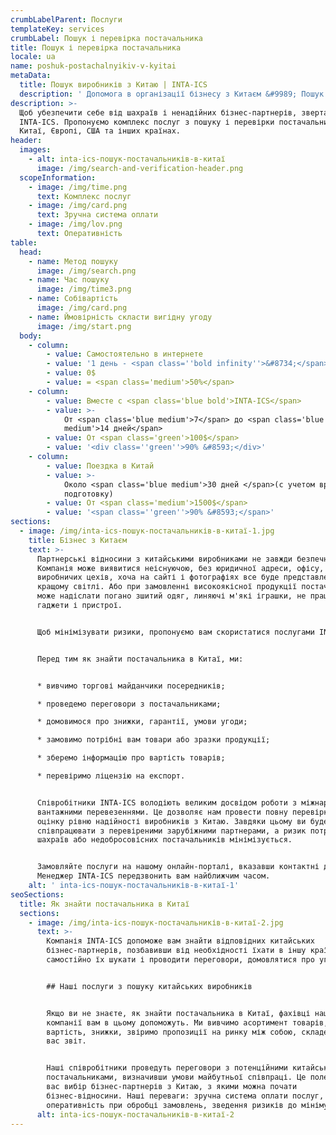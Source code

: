 ```yaml
---
crumbLabelParent: Послуги
templateKey: services
crumbLabel: Пошук і перевірка постачальника
title: Пошук і перевірка постачальника
locale: ua
name: poshuk-postachalnyikiv-v-kyitai
metaData:
  title: Пошук виробників з Китаю | INTA-ICS
  description: ' Допомога в організації бізнесу з Китаєм &#9989; Пошук і перевірка виробника з Китаю &#9989; Допомога в проведенні переговорів, укладенні контракту, грошових транзакцій & #9742; 068 5555 999'
description: >-
  Щоб убезпечити себе від шахраїв і ненадійних бізнес-партнерів, звертайтеся в
  INTA-ICS. Пропонуємо комплекс послуг з пошуку і перевірки постачальників в
  Китаї, Європі, США та інших країнах.
header:
  images:
    - alt: inta-ics-пошук-постачальників-в-китаї
      image: /img/search-and-verification-header.png
  scopeInformation:
    - image: /img/time.png
      text: Комплекс послуг
    - image: /img/card.png
      text: Зручна система оплати
    - image: /img/lov.png
      text: Оперативність
table:
  head:
    - name: Метод пошуку
      image: /img/search.png
    - name: Час пошуку
      image: /img/time3.png
    - name: Собівартість
      image: /img/card.png
    - name: Ймовірність скласти вигідну угоду
      image: /img/start.png
  body:
    - column:
        - value: Самостоятельно в интернете
        - value: '1 день - <span class=''bold infinity''>&#8734;</span>'
        - value: 0$
        - value: = <span class='medium'>50%</span>
    - column:
        - value: Вместе с <span class='blue bold'>INTA-ICS</span>
        - value: >-
            От <span class='blue medium'>7</span> до <span class='blue
            medium'>14 дней</span>
        - value: От <span class='green'>100$</span>
        - value: '<div class=''green''>90% &#8593;</div>'
    - column:
        - value: Поездка в Китай
        - value: >-
            Около <span class='blue medium'>30 дней </span>(с учетом времени на
            подготовку)
        - value: От <span class='medium'>1500$</span>
        - value: '<span class=''green''>90% &#8593;</span>'
sections:
  - image: /img/inta-ics-пошук-постачальників-в-китаї-1.jpg
    title: Бізнес з Китаєм
    text: >-
      Партнерські відносини з китайськими виробниками не завжди безпечні.
      Компанія може виявитися неіснуючою, без юридичної адреси, офісу,
      виробничих цехів, хоча на сайті і фотографіях все буде представлено в
      кращому світлі. Або при замовленні високоякісної продукції постачальник
      може надіслати погано зшитий одяг, линяючі м'які іграшки, не працюючі
      гаджети і пристрої.


      Щоб мінімізувати ризики, пропонуємо вам скористатися послугами INTA-ICS.


      Перед тим як знайти постачальника в Китаї, ми:


      * вивчимо торгові майданчики посередників;

      * проведемо переговори з постачальниками;

      * домовимося про знижки, гарантії, умови угоди;

      * замовимо потрібні вам товари або зразки продукції;

      * зберемо інформацію про вартість товарів;

      * перевіримо ліцензію на експорт.


      Співробітники INTA-ICS володіють великим досвідом роботи з міжнародними
      вантажними перевезеннями. Це дозволяє нам провести повну перевірку і дати
      оцінку рівню надійності виробників з Китаю. Завдяки цьому ви будете
      співпрацювати з перевіреними зарубіжними партнерами, а ризик потрапити на
      шахраїв або недобросовісних постачальників мінімізується.


      Замовляйте послуги на нашому онлайн-порталі, вказавши контактні дані.
      Менеджер INTA-ICS передзвонить вам найближчим часом.
    alt: ' inta-ics-пошук-постачальників-в-китаї-1'
seoSections:
  title: Як знайти постачальника в Китаї
  sections:
    - image: /img/inta-ics-пошук-постачальників-в-китаї-2.jpg
      text: >-
        Компанія INTA-ICS допоможе вам знайти відповідних китайських
        бізнес-партнерів, позбавивши від необхідності їхати в іншу країну,
        самостійно їх шукати і проводити переговори, домовлятися про угоду.


        ## Наші послуги з пошуку китайських виробників


        Якщо ви не знаєте, як знайти постачальника в Китаї, фахівці нашої
        компанії вам в цьому допоможуть. Ми вивчимо асортимент товарів, їх
        вартість, знижки, звіримо пропозиції на ринку між собою, складемо для
        вас звіт.


        Наші співробітники проведуть переговори з потенційними китайськими
        постачальниками, визначивши умови майбутньої співпраці. Це полегшить для
        вас вибір бізнес-партнерів з Китаю, з якими можна почати
        бізнес-відносини. Наші переваги: ​​зручна система оплати послуг,
        оперативність при обробці замовлень, зведення ризиків до мінімуму.
      alt: inta-ics-пошук-постачальників-в-китаї-2
---
```

